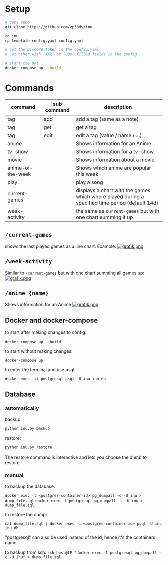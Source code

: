 # Setup
```bash
# copy repo
git clone https://github.com/zp33dy/inu

cd inu
cp template-config.yaml config.yaml

# Set the Discord token in the config.yaml
# Set other with `XXX` or `000` filled fields in the config

# start the bot
docker compose up --build
```

# Commands

command | sub command | description
--------|-------------|-------------
tag | add | add a tag (same as a note)
tag | get | get a tag 
tag | edit | edit a tag (value / name / ...)
anime | | Shows information for an Anime
tv-show | | Shows information for a tv-show
movie | | Shows information about a movie
anime-of-the-week | | Shows which anime are popular this week
play | | play a song
current-games | | displays a chart with the games which where played during a specified time period (default 14d)
week-activity | | the same as `current-games` but with one chart summing it up

## `/current-games`
shows the last played games as a line chart. Example:
[![grafik.png](https://i.postimg.cc/8zgK5c1m/grafik.png)](https://postimg.cc/mtVNpb1P)

## `/week-activity`
Similar to `/current-games` but with one chart summing all games up:
[![grafik.png](https://i.postimg.cc/jShpYPz7/grafik.png)](https://postimg.cc/xXcxKkpf)

## `/anime {name}`
Shows information for an Anime
[![grafik.png](https://i.postimg.cc/RZ64p5Wm/grafik.png)](https://postimg.cc/QF32VzgY)

## Docker and docker-compose
to start after making changes to config:

`docker-compose up --build`

to start without making changes:

`docker-compose up`

to enter the terminal and use psql:

`docker exec -it postgresql psql -U inu inu_db`

## Database
### automatically
backup:
```bash
python inu.py backup
```

restore:
```bash
python inu.py restore
```
The restore command is interactive and lets you choose the dumb to restore
### manual
to backup the database:

`docker exec -t <postgres-container-id> pg_dumpall -c -U inu > dump_file.sql`
`docker exec -t postgresql pg_dumpall -c -U inu > dump_file.sql`

to restore the dump:

`cat dump_file.sql | docker exec -i <postgres-container-id> psql -U inu inu_db`

"postgresql" can also be used instead of the id, hence it's the containers name

to backup from ssh:
`ssh host@IP "docker exec -t postgresql pg_dumpall -c -U inu" > dump_file.sql`

